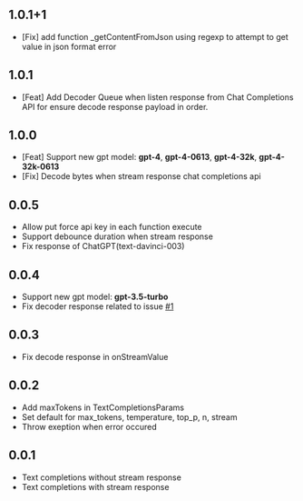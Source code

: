 ## 1.0.1+1

* [Fix] add function _getContentFromJson using regexp to attempt to get value in json format error

## 1.0.1

* [Feat] Add Decoder Queue when listen response from Chat Completions API for ensure decode response payload in order.

## 1.0.0

* [Feat] Support new gpt model: **gpt-4**, **gpt-4-0613**, **gpt-4-32k**, **gpt-4-32k-0613** 
* [Fix] Decode bytes when stream response chat completions api

## 0.0.5

* Allow put force api key in each function execute
* Support debounce duration when stream response
* Fix response of ChatGPT(text-davinci-003)

## 0.0.4

* Support new gpt model: **gpt-3.5-turbo**
* Fix decoder response related to issue [#1](https://github.com/lambiengcode/chatgpt_completions/issues/1)

## 0.0.3

* Fix decode response in onStreamValue

## 0.0.2

* Add maxTokens in TextCompletionsParams
* Set default for max_tokens, temperature, top_p, n, stream 
* Throw exeption when error occured

## 0.0.1

* Text completions without stream response
* Text completions with stream response
